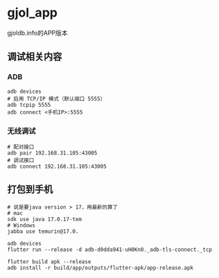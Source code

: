 # gjol_app

gjoldb.info的APP版本

## 调试相关内容

### ADB

```shell
adb devices
# 启用 TCP/IP 模式（默认端口 5555）
adb tcpip 5555
adb connect <手机IP>:5555
```

### 无线调试

```shell
# 配对接口
adb pair 192.168.31.105:43005
# 调试接口
adb connect 192.168.31.105:43005
```

## 打包到手机

```shell
# 说是要java version > 17，用最新的算了
# mac
sdk use java 17.0.17-tem
# Windows
jabba use temurin@17.0.

adb devices
flutter run --release -d adb-d0dda941-uH0Kn0._adb-tls-connect._tcp

flutter build apk --release
adb install -r build/app/outputs/flutter-apk/app-release.apk
```

